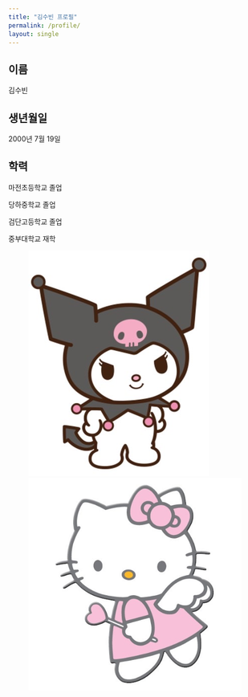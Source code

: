 ```yaml
---
title: "김수빈 프로필"
permalink: /profile/
layout: single
---
```

## 이름

김수빈

## 생년월일

2000년 7월 19일

## 학력

마전초등학교 졸업

당하중학교 졸업

검단고등학교 졸업

중부대학교 재학


<figure class="half">
    <a href="/assets/images/image-filename-1-large.jpg"><img src="/assets/images/kuromi.jpg"></a>
    <a href="/assets/images/image-filename-2-large.jpg"><img src="/assets/images/kitty.jpg"></a>
</figure>

